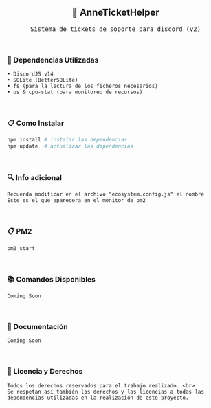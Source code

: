 <h2 align="center"> 🎫 AnneTicketHelper </h2>

<pre align="center">
Sistema de tickets de soporte para discord (v2)
</pre>

<br>


### 🧰 Dependencias Utilizadas
```
• DiscordJS v14
• SQLite (BetterSQLite)
• fs (para la lectura de los ficheros necesarios)
• os & cpu-stat (para monitoreo de recursos)
```
<br>

### 📋 Como Instalar
```php
npm install # instalar las dependencias
npm update  # actualizar las dependencias
```
<br>

### 🔍 Info adicional
```
Recuerda modificar en el archivo "ecosystem.config.js" el nombre
Este es el que aparecerá en el monitor de pm2 
```
<br>

### 📋 PM2
```
pm2 start
```
<br>

### 📚 Comandos Disponibles
```
Coming Soon
```
<br>


### 📖 Documentación
```
Coming Soon
```
<br>


### 📄 Licencia y Derechos
```
Todos los derechos reservados para el trabajo realizado. <br>
Se respetan así también los derechos y las licencias a todas las dependencias utilizadas en la realización de este proyecto.
```
